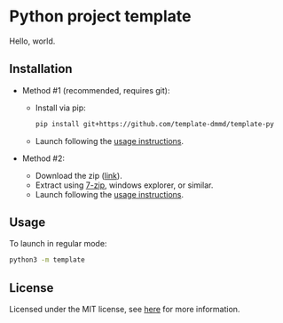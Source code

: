 # Python project template

Hello, world.

## Installation

- Method #1 (recommended, requires git):
    - Install via pip:
        ```sh
        pip install git+https://github.com/template-dmmd/template-py
        ```
    - Launch following the [usage instructions](#usage).

- Method #2:
    - Download the zip ([link](https://github.com/template-dmmd/template-py/archive/refs/heads/main.zip)).
    - Extract using [7-zip](https://7-zip.org), windows explorer, or similar.
    - Launch following the [usage instructions](#usage).

## Usage

To launch in regular mode:
```sh
python3 -m template
```

## License

Licensed under the MIT license, see [here](https://github.com/template-dmmd/template-py/blob/main/LICENSE.txt) for more information.
